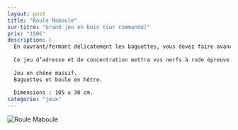 ```yaml
---
layout: post
title: "Roule Maboule"
sur-titre: "Grand jeu en bois (sur commande)"
prix: "150€"
description: |
  En ouvrant/fermant délicatement les baguettes, vous devez faire avancer la boule, vers vous, en l’amenant le plus loin possible !
  
  Ce jeu d’adresse et de concentration mettra vos nerfs à rude épreuve !
  
  Jeu en chêne massif.
  Baguettes et boule en hêtre.
  
  Dimensions : 105 x 30 cm.
categorie: "jeux"
---
```

![Roule Maboule]({{site.baseurl}}/assets/img/produits/ludique/Roule-Maboule.png)
